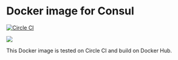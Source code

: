 # Docker image for Consul

[![Circle CI](https://circleci.com/gh/dakue/docker-consul.svg?style=shield)](https://circleci.com/gh/dakue/docker-consul)

[![](https://badge.imagelayers.io/dakue/consul:latest.svg)](https://imagelayers.io/?images=dakue/consul:latest 'Get your own badge on imagelayers.io')

This Docker image is tested on Circle CI and build on Docker Hub.

